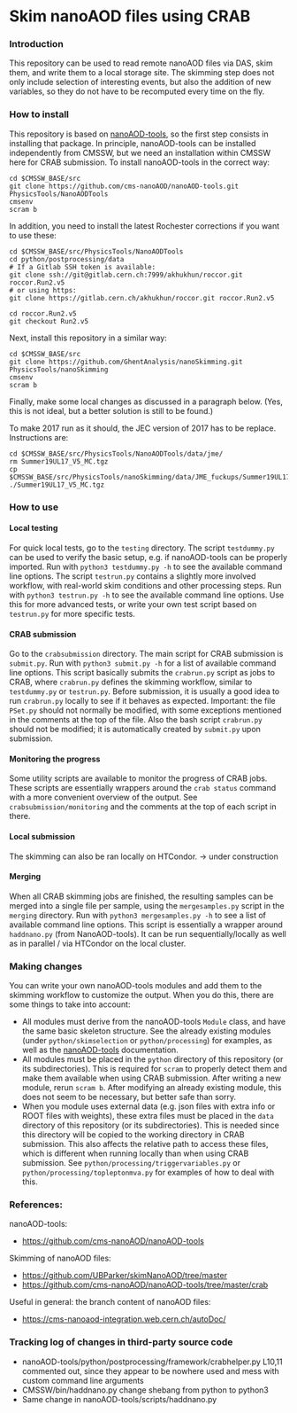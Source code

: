 # Skim nanoAOD files using CRAB

### Introduction
This repository can be used to read remote nanoAOD files via DAS, skim them, and write them to a local storage site. 
The skimming step does not only include selection of interesting events, but also the addition of new variables, so they do not have to be recomputed every time on the fly.

### How to install
This repository is based on [nanoAOD-tools](https://github.com/cms-nanoAOD/nanoAOD-tools/tree/master), so the first step consists in installing that package.
In principle, nanoAOD-tools can be installed independently from CMSSW, but we need an installation within CMSSW here for CRAB submission.
To install nanoAOD-tools in the correct way:

    cd $CMSSW_BASE/src  
    git clone https://github.com/cms-nanoAOD/nanoAOD-tools.git PhysicsTools/NanoAODTools  
    cmsenv  
    scram b

In addition, you need to install the latest Rochester corrections if you want to use these:
```
cd $CMSSW_BASE/src/PhysicsTools/NanoAODTools
cd python/postprocessing/data
# If a Gitlab SSH token is available:
git clone ssh://git@gitlab.cern.ch:7999/akhukhun/roccor.git roccor.Run2.v5
# or using https:
git clone https://gitlab.cern.ch/akhukhun/roccor.git roccor.Run2.v5

cd roccor.Run2.v5
git checkout Run2.v5
```

Next, install this repository in a similar way:

    cd $CMSSW_BASE/src
    git clone https://github.com/GhentAnalysis/nanoSkimming.git PhysicsTools/nanoSkimming  
    cmsenv
    scram b

Finally, make some local changes as discussed in a paragraph below. (Yes, this is not ideal, but a better solution is still to be found.)

To make 2017 run as it should, the JEC version of 2017 has to be replace. Instructions are:
```
cd $CMSSW_BASE/src/PhysicsTools/NanoAODTools/data/jme/
rm Summer19UL17_V5_MC.tgz
cp $CMSSW_BASE/src/PhysicsTools/nanoSkimming/data/JME_fuckups/Summer19UL17_V5_MC.tar.gz ./Summer19UL17_V5_MC.tgz
```


### How to use
#### Local testing
For quick local tests, go to the `testing` directory.
The script `testdummy.py` can be used to verify the basic setup, e.g. if nanoAOD-tools can be properly imported.
Run with `python3 testdummy.py -h` to see the available command line options.
The script `testrun.py` contains a slightly more involved workflow, with real-world skim conditions and other processing steps.
Run with `python3 testrun.py -h` to see the available command line options.
Use this for more advanced tests, or write your own test script based on `testrun.py` for more specific tests.
#### CRAB submission
Go to the `crabsubmission` directory.
The main script for CRAB submission is `submit.py`.
Run with `python3 submit.py -h` for a list of available command line options.
This script basically submits the `crabrun.py` script as jobs to CRAB, where `crabrun.py` defines the skimming workflow, similar to `testdummy.py` or `testrun.py`.
Before submission, it is usually a good idea to run `crabrun.py` locally to see if it behaves as expected.
Important: the file `PSet.py` should not normally be modified, with some exceptions mentioned in the comments at the top of the file.
Also the bash script `crabrun.py` should not be modified; it is automatically created by `submit.py` upon submission.
#### Monitoring the progress
Some utility scripts are available to monitor the progress of CRAB jobs.
These scripts are essentially wrappers around the `crab status` command with a more convenient overview of the output. See `crabsubmission/monitoring` and the comments at the top of each script in there.
#### Local submission
The skimming can also be ran locally on HTCondor.
-> under construction
#### Merging
When all CRAB skimming jobs are finished, the resulting samples can be merged into a single file per sample, using the `mergesamples.py` script in the `merging` directory. Run with `python3 mergesamples.py -h` to see a list of available command line options. This script is essentially a wrapper around `haddnano.py` (from NanoAOD-tools). It can be run sequentially/locally as well as in parallel / via HTCondor on the local cluster.

### Making changes
You can write your own nanoAOD-tools modules and add them to the skimming workflow to customize the output. When you do this, there are some things to take into account:
- All modules must derive from the nanoAOD-tools `Module` class, and have the same basic skeleton structure. See the already existing modules (under `python/skimselection` or `python/processing`) for examples, as well as the [nanoAOD-tools](https://github.com/cms-nanoAOD/nanoAOD-tools/tree/master) documentation.
- All modules must be placed in the `python` directory of this repository (or its subdirectories). This is required for `scram` to properly detect them and make them available when using CRAB submission. After writing a new module, rerun `scram b`. After modifying an already existing module, this does not seem to be necessary, but better safe than sorry.
- When you module uses external data (e.g. json files with extra info or ROOT files with weights), these extra files must be placed in the `data` directory of this repository (or its subdirectories). This is needed since this directory will be copied to the working directory in CRAB submission. This also affects the relative path to access these files, which is different when running locally than when using CRAB submission. See `python/processing/triggervariables.py` or `python/processing/topleptonmva.py` for examples of how to deal with this.

### References:
nanoAOD-tools:
- https://github.com/cms-nanoAOD/nanoAOD-tools  

Skimming of nanoAOD files:  
- https://github.com/UBParker/skimNanoAOD/tree/master  
- https://github.com/cms-nanoAOD/nanoAOD-tools/tree/master/crab  

Useful in general: the branch content of nanoAOD files:  
- https://cms-nanoaod-integration.web.cern.ch/autoDoc/  

### Tracking log of changes in third-party source code
- nanoAOD-tools/python/postprocessing/framework/crabhelper.py
  L10,11 commented out, since they appear to be nowhere used
  and mess with custom command line arguments
- CMSSW/bin/haddnano.py
  change shebang from python to python3
- Same change in nanoAOD-tools/scripts/haddnano.py

